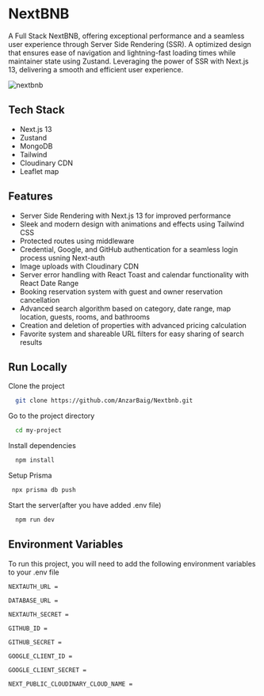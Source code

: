 
# NextBNB
A Full Stack NextBNB, offering exceptional performance and a seamless user experience through Server Side Rendering (SSR). A optimized design that ensures ease of navigation and lightning-fast loading times while maintainer state using Zustand. Leveraging the power of SSR with Next.js 13, delivering a smooth and efficient user experience.

![nextbnb](https://github.com/AnzarBaig/Nextbnb/assets/86596090/500606f6-454c-4f41-81d9-7b492523ad9d)



## Tech Stack

- Next.js 13
- Zustand
- MongoDB
- Tailwind
- Cloudinary CDN
- Leaflet map
## Features

- Server Side Rendering with Next.js 13 for improved performance
- Sleek and modern design with animations and effects using Tailwind CSS
- Protected routes using middleware
- Credential, Google, and GitHub authentication for a seamless login process usning Next-auth
- Image uploads with Cloudinary CDN
- Server error handling with React Toast and calendar functionality with React Date Range
- Booking reservation system with guest and owner reservation cancellation
- Advanced search algorithm based on category, date range, map location, guests, rooms, and bathrooms
- Creation and deletion of properties with advanced pricing calculation
- Favorite system and shareable URL filters for easy sharing of search results

## Run Locally

Clone the project

```bash
  git clone https://github.com/AnzarBaig/Nextbnb.git
```

Go to the project directory

```bash
  cd my-project
```

Install dependencies

```bash
  npm install
```
Setup Prisma
```bash
 npx prisma db push
```

Start the server(after you have added .env file)

```bash
  npm run dev
```


## Environment Variables

To run this project, you will need to add the following environment variables to your .env file

`NEXTAUTH_URL =`

`DATABASE_URL =`

`NEXTAUTH_SECRET =`

`GITHUB_ID =`

`GITHUB_SECRET =`

`GOOGLE_CLIENT_ID =`

`GOOGLE_CLIENT_SECRET =`

`NEXT_PUBLIC_CLOUDINARY_CLOUD_NAME =`
